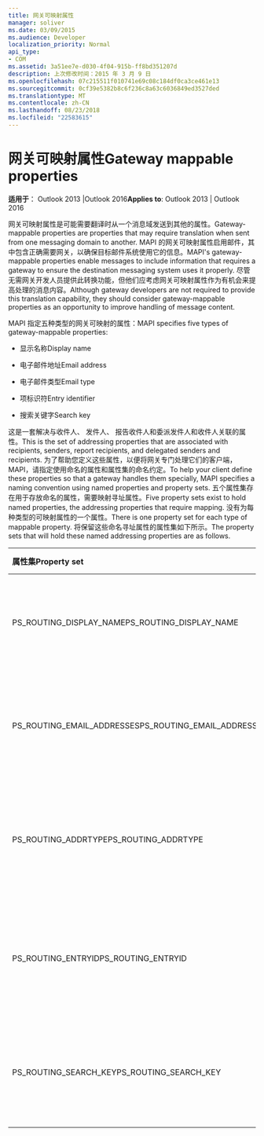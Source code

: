 ```yaml
---
title: 网关可映射属性
manager: soliver
ms.date: 03/09/2015
ms.audience: Developer
localization_priority: Normal
api_type:
- COM
ms.assetid: 3a51ee7e-d030-4f04-915b-ff8bd351207d
description: 上次修改时间：2015 年 3 月 9 日
ms.openlocfilehash: 07c215511f010741e69c08c184df0ca3ce461e13
ms.sourcegitcommit: 0cf39e5382b8c6f236c8a63c6036849ed3527ded
ms.translationtype: MT
ms.contentlocale: zh-CN
ms.lasthandoff: 08/23/2018
ms.locfileid: "22583615"
---
```

# <a name="gateway-mappable-properties"></a><span data-ttu-id="5f4b8-103">网关可映射属性</span><span class="sxs-lookup"><span data-stu-id="5f4b8-103">Gateway mappable properties</span></span>

<span data-ttu-id="5f4b8-104">**适用于**： Outlook 2013 |Outlook 2016</span><span class="sxs-lookup"><span data-stu-id="5f4b8-104">**Applies to**: Outlook 2013 | Outlook 2016</span></span> 
  
<span data-ttu-id="5f4b8-105">网关可映射属性是可能需要翻译时从一个消息域发送到其他的属性。</span><span class="sxs-lookup"><span data-stu-id="5f4b8-105">Gateway-mappable properties are properties that may require translation when sent from one messaging domain to another.</span></span> <span data-ttu-id="5f4b8-106">MAPI 的网关可映射属性启用邮件，其中包含正确需要网关，以确保目标邮件系统使用它的信息。</span><span class="sxs-lookup"><span data-stu-id="5f4b8-106">MAPI's gateway-mappable properties enable messages to include information that requires a gateway to ensure the destination messaging system uses it properly.</span></span> <span data-ttu-id="5f4b8-107">尽管无需网关开发人员提供此转换功能，但他们应考虑网关可映射属性作为有机会来提高处理的消息内容。</span><span class="sxs-lookup"><span data-stu-id="5f4b8-107">Although gateway developers are not required to provide this translation capability, they should consider gateway-mappable properties as an opportunity to improve handling of message content.</span></span>
  
<span data-ttu-id="5f4b8-108">MAPI 指定五种类型的网关可映射的属性：</span><span class="sxs-lookup"><span data-stu-id="5f4b8-108">MAPI specifies five types of gateway-mappable properties:</span></span>
  
- <span data-ttu-id="5f4b8-109">显示名称</span><span class="sxs-lookup"><span data-stu-id="5f4b8-109">Display name</span></span>
    
- <span data-ttu-id="5f4b8-110">电子邮件地址</span><span class="sxs-lookup"><span data-stu-id="5f4b8-110">Email address</span></span>
    
- <span data-ttu-id="5f4b8-111">电子邮件类型</span><span class="sxs-lookup"><span data-stu-id="5f4b8-111">Email type</span></span>
    
- <span data-ttu-id="5f4b8-112">项标识符</span><span class="sxs-lookup"><span data-stu-id="5f4b8-112">Entry identifier</span></span>
    
- <span data-ttu-id="5f4b8-113">搜索关键字</span><span class="sxs-lookup"><span data-stu-id="5f4b8-113">Search key</span></span>
    
<span data-ttu-id="5f4b8-114">这是一套解决与收件人、 发件人、 报告收件人和委派发件人和收件人关联的属性。</span><span class="sxs-lookup"><span data-stu-id="5f4b8-114">This is the set of addressing properties that are associated with recipients, senders, report recipients, and delegated senders and recipients.</span></span> <span data-ttu-id="5f4b8-115">为了帮助您定义这些属性，以便将网关专门处理它们的客户端，MAPI，请指定使用命名的属性和属性集的命名约定。</span><span class="sxs-lookup"><span data-stu-id="5f4b8-115">To help your client define these properties so that a gateway handles them specially, MAPI specifies a naming convention using named properties and property sets.</span></span> <span data-ttu-id="5f4b8-116">五个属性集存在用于存放命名的属性，需要映射寻址属性。</span><span class="sxs-lookup"><span data-stu-id="5f4b8-116">Five property sets exist to hold named properties, the addressing properties that require mapping.</span></span> <span data-ttu-id="5f4b8-117">没有为每种类型的可映射属性的一个属性。</span><span class="sxs-lookup"><span data-stu-id="5f4b8-117">There is one property set for each type of mappable property.</span></span> <span data-ttu-id="5f4b8-118">将保留这些命名寻址属性的属性集如下所示。</span><span class="sxs-lookup"><span data-stu-id="5f4b8-118">The property sets that will hold these named addressing properties are as follows.</span></span>
  
|<span data-ttu-id="5f4b8-119">**属性集**</span><span class="sxs-lookup"><span data-stu-id="5f4b8-119">**Property set**</span></span>|<span data-ttu-id="5f4b8-120">**说明**</span><span class="sxs-lookup"><span data-stu-id="5f4b8-120">**Description**</span></span>|
|:-----|:-----|
|<span data-ttu-id="5f4b8-121">PS_ROUTING_DISPLAY_NAME</span><span class="sxs-lookup"><span data-stu-id="5f4b8-121">PS_ROUTING_DISPLAY_NAME</span></span>  <br/> |<span data-ttu-id="5f4b8-122">包含用作显示名称的字符串属性。</span><span class="sxs-lookup"><span data-stu-id="5f4b8-122">Contains string properties used as display names.</span></span>  <br/> |
|<span data-ttu-id="5f4b8-123">PS_ROUTING_EMAIL_ADDRESSES</span><span class="sxs-lookup"><span data-stu-id="5f4b8-123">PS_ROUTING_EMAIL_ADDRESSES</span></span>  <br/> |<span data-ttu-id="5f4b8-124">包含用作电子邮件地址的字符串属性。</span><span class="sxs-lookup"><span data-stu-id="5f4b8-124">Contains string properties used as email addresses.</span></span>  <br/> |
|<span data-ttu-id="5f4b8-125">PS_ROUTING_ADDRTYPE</span><span class="sxs-lookup"><span data-stu-id="5f4b8-125">PS_ROUTING_ADDRTYPE</span></span>  <br/> |<span data-ttu-id="5f4b8-126">包含字符串属性用作电子邮件地址类型。</span><span class="sxs-lookup"><span data-stu-id="5f4b8-126">Contains string properties used as email address types.</span></span>  <br/> |
|<span data-ttu-id="5f4b8-127">PS_ROUTING_ENTRYID</span><span class="sxs-lookup"><span data-stu-id="5f4b8-127">PS_ROUTING_ENTRYID</span></span>  <br/> |<span data-ttu-id="5f4b8-128">包含用作长期的项标识符的二进制属性。</span><span class="sxs-lookup"><span data-stu-id="5f4b8-128">Contains binary properties used as long-term entry identifiers.</span></span>  <br/> |
|<span data-ttu-id="5f4b8-129">PS_ROUTING_SEARCH_KEY</span><span class="sxs-lookup"><span data-stu-id="5f4b8-129">PS_ROUTING_SEARCH_KEY</span></span>  <br/> |<span data-ttu-id="5f4b8-130">包含用作搜索关键字的二进制属性。</span><span class="sxs-lookup"><span data-stu-id="5f4b8-130">Contains binary properties used as search keys.</span></span>  <br/> |
   

